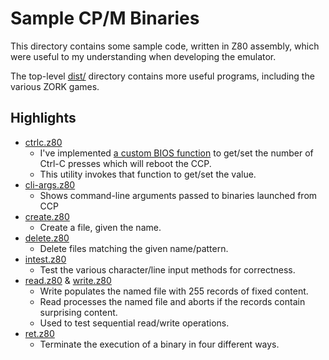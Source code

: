# Sample CP/M Binaries

This directory contains some sample code, written in Z80 assembly, which were useful to my understanding when developing the emulator.


The top-level [dist/](../dist) directory contains more useful programs, including the various ZORK games.



## Highlights

* [ctrlc.z80](ctrlc.z80)
  * I've implemented [a custom BIOS function](../EXTENSIONS.md) to get/set the number of Ctrl-C presses which will reboot the CCP.
  * This utility invokes that function to get/set the value.
* [cli-args.z80](cli-args.z80)
  * Shows command-line arguments passed to binaries launched from CCP
* [create.z80](create.z80)
  * Create a file, given the name.
* [delete.z80](delete.z80)
  * Delete files matching the given name/pattern.
* [intest.z80](intest.z80)
  * Test the various character/line input methods for correctness.
* [read.z80](read.z80) & [write.z80](write.z80)
  * Write populates the named file with 255 records of fixed content.
  * Read processes the named file and aborts if the records contain surprising content.
  * Used to test sequential read/write operations.
* [ret.z80](ret.z80)
  * Terminate the execution of a binary in four different ways.
